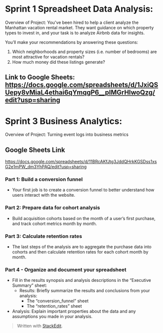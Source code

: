﻿
# Sprint 1 Spreadsheet Data Analysis: 
Overview of Project: 
You've been hired to help a client analyze the Manhattan vacation rental market. They want guidance on which property types to invest in, and your task is to analyze Airbnb data for insights.

You’ll make your recommendations by answering these questions:

1.  Which neighborhoods and property sizes (i.e. number of bedrooms) are most attractive for vacation rentals?
2.  How much money did these listings generate?
 ## Link to Google Sheets: https://docs.google.com/spreadsheets/d/1JxiQSUepy8vMiaL4ethai6qYmqgP6__plMGrHIwoQzg/edit?usp=sharing


# Sprint 3 Business Analytics:

Overview of Project:
 Turning event logs into business metrics
 ## Google Sheets Link 
https://docs.google.com/spreadsheets/d/11BRcAKfJtg3JddQHrkKGSDss1xsG2e1mPW_dm3YhPAQ/edit?usp=sharing
### Part 1: Build a conversion funnel
- Your first job is to create a conversion funnel to better understand how users interact with the website.
### Part 2: Prepare data for cohort analysis
- Build acquisition cohorts based on the month of a user’s first purchase, and  track cohort metrics month by month.
### Part 3: Calculate retention rates
- The last steps of the analysis are to aggregate the purchase data into cohorts and then calculate retention rates for each cohort month by month.
### Part 4 - Organize and document your spreadsheet
- Fill in the results synopsis and analysis descriptions in the “Executive Summary” sheet:
	 -  Results:   Briefly summarize the results and conclusions from your analysis:
		 -    The “conversion_funnel” sheet
		-  	 The “retention_rates” sheet
- Analysis: Explain important properties about the data and any assumptions you made in your analysis.

> Written with [StackEdit](https://stackedit.io/).
